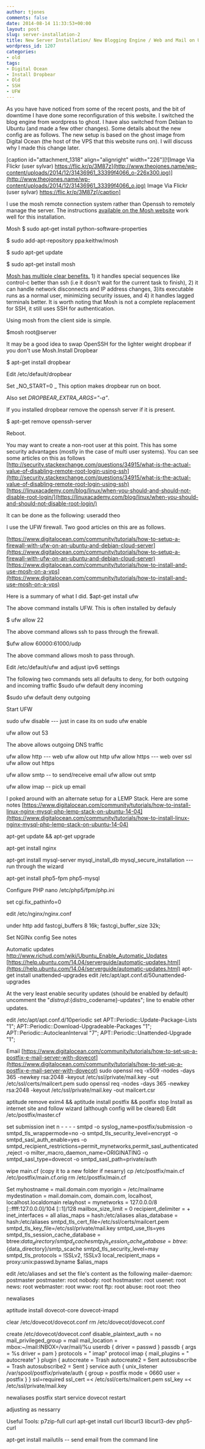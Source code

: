 ```yaml
---
author: tjones
comments: false
date: 2014-08-14 11:33:53+00:00
layout: post
slug: server-installation-2
title: New Server Installation/ New Blogging Engine / Web and Mail on Ubuntu
wordpress_id: 1207
categories:
- old
tags:
- Digital Ocean
- Install Dropbear
- Old
- SSH
- UFW
---
```


As you have have noticed from some of the recent posts, and the bit of downtime I have done some reconfiguration of this website. I switched the blog engine from wordpress to ghost. I have also switched from Debian to Ubuntu (and made a few other changes). Some details about the new config are as follows. The new setup is based on the ghost image from Digital Ocean (the host of the VPS that this website runs on). I will discuss why I made this change later.

[caption id="attachment_1318" align="alignright" width="226"][![Image Via Flickr (user sylvar) https://flic.kr/p/3M87z](http://www.theojones.name/wp-content/uploads/2014/12/31436961_33399f4066_o-226x300.jpg)](http://www.theojones.name/wp-content/uploads/2014/12/31436961_33399f4066_o.jpg) Image Via Flickr (user sylvar) https://flic.kr/p/3M87z[/caption]

I use the mosh remote connection system rather than Openssh to remotely manage the server. The instructions [available on the Mosh website](http://mosh.mit.edu/) work well for this installation.

Mosh
$ sudo apt-get install python-software-properties

$ sudo add-apt-repository ppa:keithw/mosh

$ sudo apt-get update

$ sudo apt-get install mosh

[Mosh has multiple clear benefits.](http://www.linuxscrew.com/2012/04/11/why-mosh-is-better-than-ssh/) 1) it handles special sequences like control-c better than ssh (i.e it dosn't wait for the current task to finish), 2) it can handle network disconnects and IP address changes, 3)its executable runs as a normal user, minimizing security issues, and 4) it handles lagged terminals better. It is worth noting that Mosh is not a complete replacement for SSH, it still uses SSH for authentication.

Using mosh from the client side is simple.

$mosh root@server

It may be a good idea to swap OpenSSH for the lighter weight dropbear if you don't use Mosh.Install Dropbear

$ apt-get install dropbear

Edit
/etc/default/dropbear

Set _NO_START=0 _
This option makes dropbear run on boot.

Also set _DROPBEAR_EXTRA_ARGS="-a"_.

If you installed dropbear remove the openssh server if it is present.

$ apt-get remove openssh-server

Reboot.

You may want to create a non-root user at this point. This has some security advantages (mostly in the case of multi user systems). You can see some articles on this as follows
[http://security.stackexchange.com/questions/34915/what-is-the-actual-value-of-disabling-remote-root-login-using-ssh](http://security.stackexchange.com/questions/34915/what-is-the-actual-value-of-disabling-remote-root-login-using-ssh)
[https://linuxacademy.com/blog/linux/when-you-should-and-should-not-disable-root-login/](https://linuxacademy.com/blog/linux/when-you-should-and-should-not-disable-root-login/)

It can be done as the following:
useradd theo

I use the UFW firewall. Two good articles on this are as follows.

[https://www.digitalocean.com/community/tutorials/how-to-setup-a-firewall-with-ufw-on-an-ubuntu-and-debian-cloud-server](https://www.digitalocean.com/community/tutorials/how-to-setup-a-firewall-with-ufw-on-an-ubuntu-and-debian-cloud-server)
[https://www.digitalocean.com/community/tutorials/how-to-install-and-use-mosh-on-a-vps](https://www.digitalocean.com/community/tutorials/how-to-install-and-use-mosh-on-a-vps)

Here is a summary of what I did.
$apt-get install ufw

The above command installs UFW. This is often installed by defauly

$ ufw allow 22

The above command allows ssh to pass through the firewall.

$ufw allow 60000:61000/udp

The above command allows mosh to pass through.

Edit /etc/default/ufw and adjust ipv6 settings

The following two commands sets all defaults to deny, for both outgoing and incoming traffic
$sudo ufw default deny incoming

$sudo ufw default deny outgoing

Start UFW

sudo ufw disable --- just in case its on
sudo ufw enable

ufw allow out 53

The above allows outgoing DNS traffic

ufw allow http --- web
ufw allow out http
ufw allow https --- web over ssl
ufw allow out https

ufw allow smtp -- to send/receive email
ufw allow out smtp

ufw allow imap -- pick up email

I poked around with an alternate setup for a LEMP Stack. Here are some notes
[https://www.digitalocean.com/community/tutorials/how-to-install-linux-nginx-mysql-php-lemp-stack-on-ubuntu-14-04](https://www.digitalocean.com/community/tutorials/how-to-install-linux-nginx-mysql-php-lemp-stack-on-ubuntu-14-04)

apt-get update && apt-get upgrade

apt-get install nginx

apt-get install mysql-server
mysql_install_db
mysql_secure_installation --- run through the wizard

apt-get install php5-fpm php5-mysql

Configure PHP
nano /etc/php5/fpm/php.ini

set
cgi.fix_pathinfo=0

edit /etc/nginx/nginx.conf

under http add
fastcgi_buffers 8 16k;
fastcgi_buffer_size 32k;

Set NGINx config
See notes

Automatic updates
http://www.richud.com/wiki/Ubuntu_Enable_Automatic_Updates
[https://help.ubuntu.com/14.04/serverguide/automatic-updates.html](https://help.ubuntu.com/14.04/serverguide/automatic-updates.html)
apt-get install unattended-upgrades
edit /etc/apt/apt.conf.d/50unattended-upgrades

At the very least enable security updates (should be enabled by default)
uncomment the "${distro_id}:${distro_codename}-updates"; line to enable other updates.

edit /etc/apt/apt.conf.d/10periodic
set
APT::Periodic::Update-Package-Lists "1";
APT::Periodic::Download-Upgradeable-Packages "1";
APT::Periodic::AutocleanInterval "7";
APT::Periodic::Unattended-Upgrade "1";

Email
[https://www.digitalocean.com/community/tutorials/how-to-set-up-a-postfix-e-mail-server-with-dovecot](https://www.digitalocean.com/community/tutorials/how-to-set-up-a-postfix-e-mail-server-with-dovecot)
sudo openssl req -x509 -nodes -days 365 -newkey rsa:2048 -keyout /etc/ssl/private/mail.key -out /etc/ssl/certs/mailcert.pem
sudo openssl req -nodes -days 365 -newkey rsa:2048 -keyout /etc/ssl/private/mail.key -out mailcert.csr

aptitude remove exim4 && aptitude install postfix && postfix stop
Install as internet site and follow wizard (although config will be cleared)
Edit
/etc/postfix/master.cf

set
submission inet n - - - - smtpd
-o syslog_name=postfix/submission
-o smtpd_tls_wrappermode=no
-o smtpd_tls_security_level=encrypt
-o smtpd_sasl_auth_enable=yes
-o smtpd_recipient_restrictions=permit_mynetworks,permit_sasl_authenticated,reject
-o milter_macro_daemon_name=ORIGINATING
-o smtpd_sasl_type=dovecot
-o smtpd_sasl_path=private/auth

wipe main.cf (copy it to a new folder if nesarry)
cp /etc/postfix/main.cf /etc/postfix/main.cf.orig
rm /etc/postfix/main.cf

Set
myhostname = mail.domain.com
myorigin = /etc/mailname
mydestination = mail.domain.com, domain.com, localhost, localhost.localdomain
relayhost =
mynetworks = 127.0.0.0/8 [::ffff:127.0.0.0]/104 [::1]/128
mailbox_size_limit = 0
recipient_delimiter = +
inet_interfaces = all
alias_maps = hash:/etc/aliases
alias_database = hash:/etc/aliases
smtpd_tls_cert_file=/etc/ssl/certs/mailcert.pem
smtpd_tls_key_file=/etc/ssl/private/mail.key
smtpd_use_tls=yes
smtpd_tls_session_cache_database = btree:${data_directory}/smtpd_scache
smtp_tls_session_cache_database = btree:${data_directory}/smtp_scache
smtpd_tls_security_level=may
smtpd_tls_protocols = !SSLv2, !SSLv3
local_recipient_maps = proxy:unix:passwd.byname $alias_maps

edit /etc/aliases and set the file's content as the following
mailer-daemon: postmaster
postmaster: root
nobody: root
hostmaster: root
usenet: root
news: root
webmaster: root
www: root
ftp: root
abuse: root
root: theo

newaliases

aptitude install dovecot-core dovecot-imapd

clear /etc/dovecot/dovecot.conf
rm /etc/dovecot/dovecot.conf

create /etc/dovecot/dovecot.conf
disable_plaintext_auth = no
mail_privileged_group = mail
mail_location = mbox:~/mail:INBOX=/var/mail/%u
userdb {
driver = passwd
}
passdb {
args = %s
driver = pam
}
protocols = " imap"
protocol imap {
mail_plugins = " autocreate"
}
plugin {
autocreate = Trash
autocreate2 = Sent
autosubscribe = Trash
autosubscribe2 = Sent
}
service auth {
unix_listener /var/spool/postfix/private/auth {
group = postfix
mode = 0660
user = postfix
}
}
ssl=required
ssl_cert =< /etc/ssl/certs/mailcert.pem
ssl_key =< /etc/ssl/private/mail.key

newaliases
postfix start
service dovecot restart

adjusting as nessarry

Useful Tools:
p7zip-full
curl
apt-get install curl libcurl3 libcurl3-dev php5-curl

apt-get install mailutils -- send email from the command line
